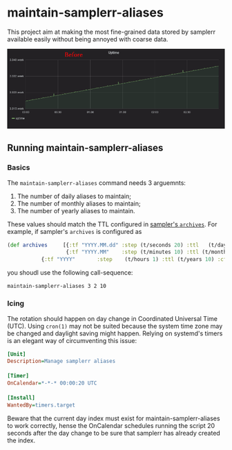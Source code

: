 # maintain-samplerr-aliases

This project aim at making the most fine-grained data stored by samplerr
available easily without being annoyed with coarse data.

![Illustration of an uptime metric before and after using maintain-samplerr-aliases](https://raw.githubusercontent.com/opus-codium/maintain-samplerr-aliases/master/doc/images/problem-solved.gif)

## Running maintain-samplerr-aliases

### Basics

The `maintain-samplerr-aliases` command needs 3 arguemnts:

1. The number of daily aliases to maintain;
2. The number of monthly aliases to maintain;
3. The number of yearly aliases to maintain.

These values should match the TTL configured in [sampler's
`archives`](https://github.com/ccin2p3/samplerr#down-archives--children).  For
example, if sampler's `archives` is configured as

```clojure
(def archives     [{:tf "YYYY.MM.dd" :step (t/seconds 20) :ttl   (t/days 3) :cfunc cfunc}
                   {:tf "YYYY.MM"    :step (t/minutes 10) :ttl (t/months 2) :cfunc cfunc}
		   {:tf "YYYY"       :step    (t/hours 1) :ttl (t/years 10) :cfunc cfunc}])
```

you shoudl use the following call-sequence:

```
maintain-samplerr-aliases 3 2 10
```

### Icing

The rotation should happen on day change in Coordinated Universal Time (UTC).
Using `cron(1)` may not be suited because the system time zone may be changed
and daylight saving might happen.  Relying on systemd's timers is an elegant
way of circumventing this issue:

```ini
[Unit]
Description=Manage samplerr aliases

[Timer]
OnCalendar=*-*-* 00:00:20 UTC

[Install]
WantedBy=timers.target
```

Beware that the current day index must exist for maintain-samplerr-aliases to
work correctly, hense the OnCalendar schedules running the script 20 seconds
after the day change to be sure that samplerr has already created the index.
